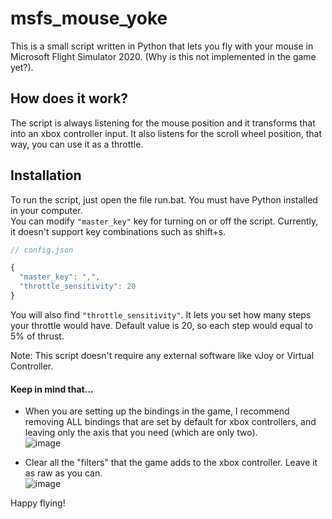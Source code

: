 # msfs_mouse_yoke

This is a small script written in Python that lets you fly with your mouse in Microsoft Flight Simulator 2020. (Why is this not implemented in the game yet?).


## How does it work?

The script is always listening for the mouse position and it transforms that into an xbox controller input. It also listens for the scroll wheel position, that way, you can use it as a throttle. 


## Installation

To run the script, just open the file run.bat. You must have Python installed in your computer.\
You can modify `"master_key"` key for turning on or off the script. Currently, it doesn't support key combinations such as shift+s.

```javascript
// config.json

{
  "master_key": ",",
  "throttle_sensitivity": 20
}

```

You will also find `"throttle_sensitivity"`. It lets you set how many steps your throttle would have. Default value is 20, so each step would equal to 5% of thrust.

Note: This script doesn't require any external software like vJoy or Virtual Controller.

#### Keep in mind that...
- When you are setting up the bindings in the game, I recommend removing ALL bindings that are set by default for xbox controllers, and leaving only the axis that you need (which are only two).\
![image](https://user-images.githubusercontent.com/81604853/198916272-5f92a8c7-013a-4614-98bd-637830455754.png)

- Clear all the "filters" that the game adds to the xbox controller. Leave it as raw as you can.\
![image](https://user-images.githubusercontent.com/81604853/198917548-432d4f79-d778-429b-b1d3-c74b97eac5b7.png)


Happy flying!
